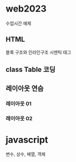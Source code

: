 # web2023
수업시간 예제

## HTML
블록 구조와 인라인구조
시멘틱 태그

## class Table 코딩

## 레이아웃 연슴
### 레이아웃 01
### 레이아웃 02


# javascript
변수, 상수, 배열, 객체
